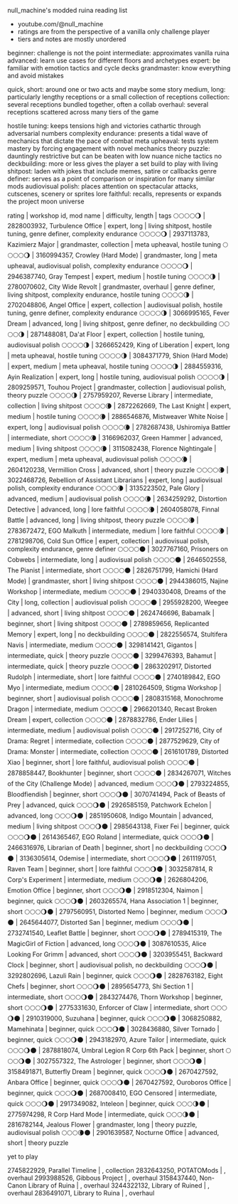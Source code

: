 null_machine's modded ruina reading list

- youtube.com/@null_machine
- ratings are from the perspective of a vanilla only challenge player
- tiers and notes are mostly unordered

beginner: challenge is not the point
intermediate: approximates vanilla ruina
advanced: learn use cases for different floors and archetypes
expert: be familiar with emotion tactics and cycle decks
grandmaster: know everything and avoid mistakes

quick, short: around one or two acts and maybe some story
medium, long: particularly lengthy receptions or a small collection of receptions
collection: several receptions bundled together, often a collab
overhaul: several receptions scattered across many tiers of the game

hostile tuning: keeps tensions high and victories cathartic through adversarial numbers
complexity endurance: presents a tidal wave of mechanics that dictate the pace of combat
meta upheaval: tests system mastery by forcing engagement with novel mechanics
theory puzzle: dauntingly restrictive but can be beaten with low nuance niche tactics
no deckbuilding: more or less gives the player a set build to play with
living shitpost: laden with jokes that include memes, satire or callbacks
genre definer: serves as a point of comparison or inspiration for many similar mods
audiovisual polish: places attention on spectacular attacks, cutscenes, scenery or sprites
lore faithful: recalls, represents or expands the project moon universe

rating | workshop id, mod name | difficulty, length | tags
🌕🌕🌕🌕🌖 | 2828003932, Turbulence Office | expert, long | living shitpost, hostile tuning, genre definer, complexity endurance
🌕🌕🌕🌕🌖 | 2937113783, Kazimierz Major | grandmaster, collection | meta upheaval, hostile tuning
🌕🌕🌕🌕🌖 | 3160994357, Crowley (Hard Mode) | grandmaster, long | meta upheaval, audiovisual polish, complexity endurance
🌕🌕🌕🌕🌖 | 2946387740, Gray Tempest | expert, medium | hostile tuning
🌕🌕🌕🌕🌗 | 2780070602, City Wide Revolt | grandmaster, overhaul | genre definer, living shitpost, complexity endurance, hostile tuning
🌕🌕🌕🌕🌗 | 2702048806, Angel Office | expert, collection | audiovisual polish, hostile tuning, genre definer, complexity endurance
🌕🌕🌕🌕🌗 | 3066995165, Fever Dream | advanced, long | living shitpost, genre definer, no deckbuilding
🌕🌕🌕🌕🌗 | 2871488081, Da'at Floor | expert, collection | hostile tuning, audiovisual polish
🌕🌕🌕🌕🌗 | 3266652429, King of Liberation | expert, long | meta upheaval, hostile tuning
🌕🌕🌕🌕🌗 | 3084371779, Shion (Hard Mode) | expert, medium | meta upheaval, hostile tuning
🌕🌕🌕🌕🌗 | 2884559316, Ayin Realization | expert, long | hostile tuning, audiovisual polish
🌕🌕🌕🌕🌗 | 2809259571, Touhou Project | grandmaster, collection | audiovisual polish, theory puzzle
🌕🌕🌕🌕🌗 | 2757959207, Reverse Library | intermediate, collection | living shitpost
🌕🌕🌕🌕🌘 | 2872262669, The Last Knight | expert, medium | hostile tuning
🌕🌕🌕🌕🌘 | 2886546876, Mistweaver White Noise | expert, long | audiovisual polish
🌕🌕🌕🌕🌘 | 2782687438, Ushiromiya Battler | intermediate, short
🌕🌕🌕🌕🌘 | 3166962037, Green Hammer | advanced, medium | living shitpost
🌕🌕🌕🌕🌘 | 3115082438, Florence Nightingale | expert, medium | meta upheaval, audiovisual polish
🌕🌕🌕🌕🌘 | 2604120238, Vermillion Cross | advanced, short | theory puzzle
🌕🌕🌕🌕🌘 | 3022468726, Rebellion of Assistant Librarians | expert, long | audiovisual polish, complexity endurance
🌕🌕🌕🌕🌘 | 3135223502, Pale Glory | advanced, medium | audiovisual polish
🌕🌕🌕🌕🌘 | 2634259292, Distortion Detective | advanced, long | lore faithful
🌕🌕🌕🌕🌘 | 2604058078, Finnal Battle | advanced, long | living shitpost, theory puzzle
🌕🌕🌕🌕🌘 | 2783672472, EGO Malkuth | intermediate, medium | lore faithful
🌕🌕🌕🌕🌘 | 2781298706, Cold Sun Office | expert, collection | audiovisual polish, complexity endurance, genre definer
🌕🌕🌕🌕🌑 | 3027767160, Prisoners on Cobwebs | intermediate, long | audiovisual polish
🌕🌕🌕🌕🌑 | 2646502558, The Pianist | intermediate, short
🌕🌕🌕🌕🌑 | 2826751799, Hamichi (Hard Mode) | grandmaster, short | living shitpost
🌕🌕🌕🌕🌑 | 2944386015, Najine Workshop | intermediate, medium
🌕🌕🌕🌕🌑 | 2940330408, Dreams of the City | long, collection | audiovisual polish
🌕🌕🌕🌕🌑 | 2955928200, Weegee | advanced, short | living shitpost
🌕🌕🌕🌕🌑 | 2624746696, Babamalk | beginner, short | living shitpost
🌕🌕🌕🌕🌑 | 2789859656, Replicanted Memory | expert, long | no deckbuilding
🌕🌕🌕🌕🌑 | 2822556574, Stultifera Navis | intermediate, medium
🌕🌕🌕🌕🌑 | 3298141421, Gigantos | intermediate, quick | theory puzzle
🌕🌕🌕🌕🌑 | 3299476393, Bahamut | intermediate, quick | theory puzzle
🌕🌕🌕🌕🌑 | 2863202917, Distorted Rudolph | intermediate, short | lore faithful
🌕🌕🌕🌕🌑 | 2740189842, EGO Myo | intermediate, medium
🌕🌕🌕🌕🌑 | 2810264509, Stigma Workshop | beginner, short | audiovisual polish
🌕🌕🌕🌕🌑 | 2808315168, Monochrome Dragon | intermediate, medium
🌕🌕🌕🌕🌑 | 2966201340, Recast Broken Dream | expert, collection
🌕🌕🌕🌕🌑 | 2878832786, Ender Lilies | intermediate, medium | audiovisual polish
🌕🌕🌕🌕🌑 | 2917252716, City of Drama: Regret | intermediate, collection
🌕🌕🌕🌕🌑 | 2877529629, City of Drama: Monster | intermediate, collection
🌕🌕🌕🌕🌑 | 2616101789, Distorted Xiao | beginner, short | lore faithful, audiovisual polish
🌕🌕🌕🌕🌑 | 2878858447, Bookhunter | beginner, short
🌕🌕🌕🌕🌑 | 2834267071, Witches of the City (Challenge Mode) | advanced, medium
🌕🌕🌕🌖🌑 | 2793224855, Bloodfiendish | beginner, short
🌕🌕🌕🌖🌑 | 3070741494, Pack of Beasts of Prey | advanced, quick
🌕🌕🌕🌖🌑 | 2926585159, Patchwork Echelon | advanced, long
🌕🌕🌕🌖🌑 | 2851950608, Indigo Mountain | advanced, medium | living shitpost
🌕🌕🌕🌖🌑 | 2985643138, Fixer Fei | beginner, quick
🌕🌕🌕🌖🌑 | 2614365467, EGO Roland | intermediate, quick
🌕🌕🌕🌖🌑 | 2466316976, Librarian of Death | beginner, short | no deckbuilding
🌕🌕🌕🌖🌑 | 3136305614, Odemise | intermediate, short
🌕🌕🌕🌖🌑 | 2611197051, Raven Team | beginner, short | lore faithful
🌕🌕🌕🌖🌑 | 3032587814, R Corp's Experiment | intermediate, medium
🌕🌕🌕🌖🌑 | 2626804206, Emotion Office | beginner, short
🌕🌕🌕🌖🌑 | 2918512304, Naimon | beginner, quick
🌕🌕🌕🌖🌑 | 2603265574, Hana Association 1 | beginner, short
🌕🌕🌕🌖🌑 | 2797560951, Distorted Nemo | beginner, medium
🌕🌕🌕🌖🌑 | 2645644077, Distorted San | beginner, medium
🌕🌕🌕🌖🌑 | 2732741540, Leaflet Battle | beginner, short
🌕🌕🌕🌖🌑 | 2789415319, The MagicGirl of Fiction | advanced, long
🌕🌕🌕🌖🌑 | 3087610535, Alice Looking For Grimm | advanced, short
🌕🌕🌕🌖🌑 | 3203955451, Backward Clock | beginner, short | audiovisual polish, no deckbuilding
🌕🌕🌕🌖🌑 | 3292802696, Lazuli Rain | beginner, quick
🌕🌕🌕🌖🌑 | 2828763182, Eight Chefs | beginner, short
🌕🌕🌕🌖🌑 | 2895654773, Shi Section 1 | intermediate, short
🌕🌕🌕🌖🌑 | 2843274476, Thorn Workshop | beginner, short
🌕🌕🌕🌖🌑 | 2775331630, Enforcer of Claw | intermediate, short
🌕🌕🌕🌖🌑 | 2910319000, Suzuhana | beginner, quick
🌕🌕🌕🌖🌑 | 3068250882, Mamehinata | beginner, quick
🌕🌕🌕🌖🌑 | 3028436880, Silver Tornado | beginner, quick
🌕🌕🌕🌖🌑 | 2943182970, Azure Tailor | intermediate, quick
🌕🌕🌕🌖🌑 | 2878818074, Umbral Legion R Corp 6th Pack | beginner, short
🌕🌕🌕🌖🌑 | 3027557322, The Astrologer | beginner, short
🌕🌕🌕🌖🌑 | 3158491871, Butterfly Dream | beginner, quick
🌕🌕🌕🌖🌑 | 2670427592, Anbara Office | beginner, quick
🌕🌕🌕🌖🌑 | 2670427592, Ouroboros Office | beginner, quick
🌕🌕🌕🌖🌑 | 2687008410, EGO Censored | intermediate, quick
🌕🌕🌕🌖🌑 | 2917349082, Inteleon | beginner, quick
🌕🌕🌕🌗🌑 | 2775974298, R Corp Hard Mode | intermediate, quick
🌕🌕🌕🌗🌑 | 2816782144, Jealous Flower | grandmaster, long | theory puzzle, audiovisual polish
🌕🌕🌕🌘🌑 | 2901639587, Nocturne Office | advanced, short | theory puzzle

yet to play

2745822929, Parallel Timeline | , collection
2832643250, POTATOMods | , overhaul
2993988526, Gibbous Project | , overhaul
3158437440, Non-Canon Library of Ruina | , overhaul
3244322132, Library of Ruined | , overhaul
2836491071, Library to Ruina | , overhaul
